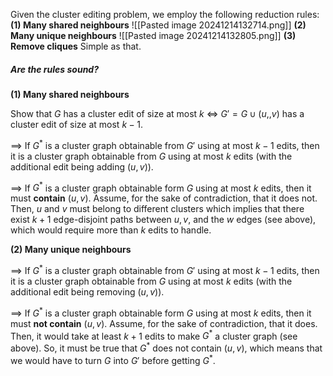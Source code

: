 Given the cluster editing problem, we employ the following reduction rules: 
	**(1) Many shared neighbours**
	![[Pasted image 20241214132714.png]]
	**(2) Many unique neighbours**
	![[Pasted image 20241214132805.png]]
	**(3) Remove cliques**
		Simple as that.

##### Are the rules sound?

**(1) Many shared neighbours**

Show that $G$ has a cluster edit of size at most $k$ $\iff$ $G' = G \cup (u,,v)$ has a cluster edit of size at most $k-1$. 

$\implies$ If $G^*$ is a cluster graph obtainable from $G'$ using at most $k-1$ edits, then it is a cluster graph obtainable from $G$ using at most $k$ edits (with the additional edit being adding $(u,v)$). 

$\implies$ If $G^*$ is a cluster graph obtainable form $G$ using at most $k$ edits, then it must **contain** $(u,v)$. Assume, for the sake of contradiction, that it does not. Then, $u$ and $v$ must belong to different clusters which implies that there exist $k+1$ edge-disjoint paths between $u,v$, and the $w$ edges (see above), which would require more than $k$ edits to handle. 

**(2) Many unique neighbours**

$\implies$ If $G^*$ is a cluster graph obtainable from $G'$ using at most $k-1$ edits, then it is a cluster graph obtainable from $G$ using at most $k$ edits (with the additional edit being removing $(u,v)$). 

$\implies$ If $G^*$ is a cluster graph obtainable form $G$ using at most $k$ edits, then it must **not contain** $(u,v)$. Assume, for the sake of contradiction, that it does. Then, it would take at least $k+1$ edits to make $G^*$ a cluster graph (see above). So, it must be true that $G^*$ does not contain $(u,v)$, which means that we would have to turn $G$ into $G'$ before getting $G^*$. 